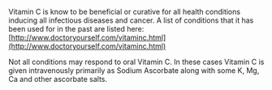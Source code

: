 Vitamin C is know to be beneficial or curative  for all health conditions inducing all infectious diseases and cancer.
A list of conditions that it has been used for in the past are listed here:
[http://www.doctoryourself.com/vitaminc.html](http://www.doctoryourself.com/vitaminc.html)

Not all conditions may respond to oral Vitamin C. In these cases Vitamin C is given intravenously primarily as Sodium Ascorbate along with some K, Mg, Ca and other ascorbate salts.